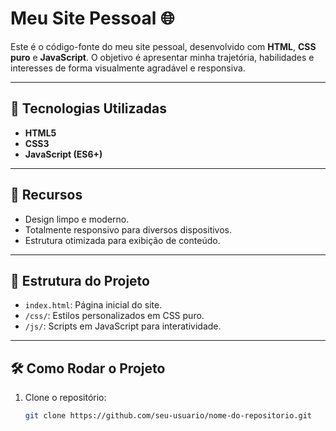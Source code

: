 # Meu Site Pessoal 🌐  

Este é o código-fonte do meu site pessoal, desenvolvido com **HTML**, **CSS puro** e **JavaScript**. O objetivo é apresentar minha trajetória, habilidades e interesses de forma visualmente agradável e responsiva.  

---

## 🚀 Tecnologias Utilizadas  
- **HTML5**  
- **CSS3**  
- **JavaScript (ES6+)**  

---

## 🎨 Recursos  
- Design limpo e moderno.  
- Totalmente responsivo para diversos dispositivos.  
- Estrutura otimizada para exibição de conteúdo.  

---

## 📂 Estrutura do Projeto  
- `index.html`: Página inicial do site.  
- `/css/`: Estilos personalizados em CSS puro.  
- `/js/`: Scripts em JavaScript para interatividade.  

---

## 🛠 Como Rodar o Projeto  
1. Clone o repositório:  
   ```bash
   git clone https://github.com/seu-usuario/nome-do-repositorio.git

